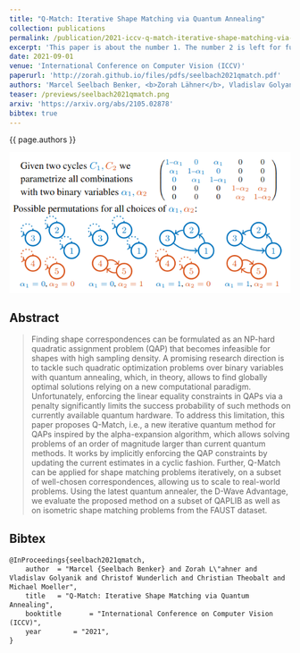 ```yaml
---
title: "Q-Match: Iterative Shape Matching via Quantum Annealing"
collection: publications
permalink: /publication/2021-iccv-q-match-iterative-shape-matching-via-quantum-annealing
excerpt: 'This paper is about the number 1. The number 2 is left for future work.'
date: 2021-09-01
venue: 'International Conference on Computer Vision (ICCV)'
paperurl: 'http://zorah.github.io/files/pdfs/seelbach2021qmatch.pdf'
authors: 'Marcel Seelbach Benker, <b>Zorah Lähner</b>, Vladislav Golyanik, Christof Wunderlich, Christian Theobalt, Michael Moeller'
teaser: /previews/seelbach2021qmatch.png
arxiv: 'https://arxiv.org/abs/2105.02878'
bibtex: true
---
```


{{ page.authors }}

<img class="pub_teaser" src="../images/previews/seelbach2021qmatch.png" alt="Teaser Image" title="teaser" />

## Abstract

> Finding shape correspondences can be formulated as an NP-hard quadratic assignment problem (QAP) that becomes infeasible for shapes with high sampling density. A promising research direction is to tackle such quadratic optimization problems over binary variables with quantum annealing, which, in theory, allows to find globally optimal solutions relying on a new computational paradigm. Unfortunately, enforcing the linear equality constraints in QAPs via a penalty significantly limits the success probability of such methods on currently available quantum hardware. To address this limitation, this paper proposes Q-Match, i.e., a new iterative quantum method for QAPs inspired by the alpha-expansion algorithm, which allows solving problems of an order of magnitude larger than current quantum methods. It works by implicitly enforcing the QAP constraints by updating the current estimates in a cyclic fashion. Further, Q-Match can be applied for shape matching problems iteratively, on a subset of well-chosen correspondences, allowing us to scale to real-world problems. Using the latest quantum annealer, the D-Wave Advantage, we evaluate the proposed method on a subset of QAPLIB as well as on isometric shape matching problems from the FAUST dataset.


## Bibtex

    @InProceedings{seelbach2021qmatch,
        author 	= "Marcel {Seelbach Benker} and Zorah L\"ahner and Vladislav Golyanik and Christof Wunderlich and Christian Theobalt and Michael Moeller",
        title 	= "Q-Match: Iterative Shape Matching via Quantum Annealing",
        booktitle    	= "International Conference on Computer Vision (ICCV)",
        year 		= "2021",
    }
